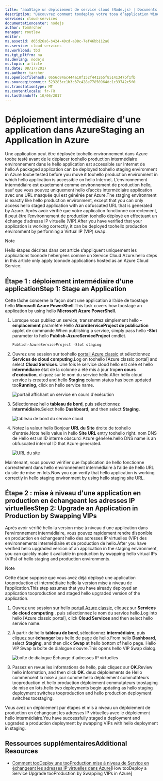 ```yaml
---
title: "aaaStage un déploiement de service cloud (Node.js) | Documents Microsoft"
description: "Découvrez comment toodeploy votre tooa d’application Windows Azure mise en lots d’environnement, puis déployer tooa environnement de production à l’aide de la permutation d’adresse IP virtuelle (VIP)."
services: cloud-services
documentationcenter: nodejs
author: TomArcher
manager: routlaw
editor: 
ms.assetid: d65d26a6-b424-49cd-a88c-7ef46bb112a8
ms.service: cloud-services
ms.workload: tbd
ms.tgt_pltfrm: na
ms.devlang: nodejs
ms.topic: article
ms.date: 08/17/2017
ms.author: tarcher
ms.openlocfilehash: 0656c84ac444a10f152f441265f85141347bf1fb
ms.sourcegitcommit: 523283cc1b3c37c428e77850964dc1c33742c5f0
ms.translationtype: MT
ms.contentlocale: fr-FR
ms.lasthandoff: 10/06/2017
---
```

# <a name="staging-an-application-in-azure"></a><span data-ttu-id="f0453-103">Déploiement intermédiaire d'une application dans Azure</span><span class="sxs-lookup"><span data-stu-id="f0453-103">Staging an Application in Azure</span></span>
<span data-ttu-id="f0453-104">Une application peut être déployée toohello environnement dans Azure toobe testé avant de le déplacer toohello production intermédiaire environnement dans le hello application est accessible sur Internet de hello.</span><span class="sxs-lookup"><span data-stu-id="f0453-104">A packaged application can be deployed toohello staging environment in Azure toobe tested before you move it toohello production environment in which hello application is accessible on hello Internet.</span></span> <span data-ttu-id="f0453-105">L’environnement intermédiaire est exactement comme environnement de production hello, sauf que vous pouvez uniquement hello d’accès intermédiaire application avec une URL masquée qui est générée par Azure.</span><span class="sxs-lookup"><span data-stu-id="f0453-105">The staging environment is exactly like hello production environment, except that you can only access hello staged application with an obfuscated URL that is generated by Azure.</span></span> <span data-ttu-id="f0453-106">Après avoir vérifié que votre application fonctionne correctement, il peut être l’environnement de production toohello déployé en effectuant un échange d’adresse IP virtuelle (VIP).</span><span class="sxs-lookup"><span data-stu-id="f0453-106">After you have verified that your application is working correctly, it can be deployed toohello production environment by performing a Virtual IP (VIP) swap.</span></span>

> [!NOTE]
> <span data-ttu-id="f0453-107">Hello étapes décrites dans cet article s’appliquent uniquement les applications toonode hébergées comme un Service Cloud Azure.</span><span class="sxs-lookup"><span data-stu-id="f0453-107">hello steps in this article only apply toonode applications hosted as an Azure Cloud Service.</span></span>
> 
> 

## <a name="step-1-stage-an-application"></a><span data-ttu-id="f0453-108">Étape 1 : déploiement intermédiaire d'une application</span><span class="sxs-lookup"><span data-stu-id="f0453-108">Step 1: Stage an Application</span></span>
<span data-ttu-id="f0453-109">Cette tâche concerne la façon dont une application à l’aide de toostage hello **Microsoft Azure PowerShell**.</span><span class="sxs-lookup"><span data-stu-id="f0453-109">This task covers how toostage an application by using hello **Microsoft Azure PowerShell**.</span></span>

1. <span data-ttu-id="f0453-110">Lorsque vous publiez un service, transmettez simplement hello **-emplacement** paramètre Hello **AzureServiceProject de publication** applet de commande.</span><span class="sxs-lookup"><span data-stu-id="f0453-110">When publishing a service, simply pass hello **-Slot** parameter to hello **Publish-AzureServiceProject** cmdlet.</span></span>
   
   ```powershell
   Publish-AzureServiceProject -Slot staging
   ```
2. <span data-ttu-id="f0453-111">Ouvrez une session sur toohello [portail Azure classic] et sélectionnez **Services de cloud computing**.</span><span class="sxs-lookup"><span data-stu-id="f0453-111">Log on toohello [Azure classic portal] and select **Cloud Services**.</span></span> <span data-ttu-id="f0453-112">Une fois le service cloud hello est créé et hello **intermédiaire** état de la colonne a été mis à jour trop**en cours d’exécution**, cliquez sur le nom du service hello.</span><span class="sxs-lookup"><span data-stu-id="f0453-112">After hello cloud service is created and hello **Staging** column status has been updated too**Running**, click on hello service name.</span></span>
   
   ![portail affichant un service en cours d'exécution][cloud-service]
3. <span data-ttu-id="f0453-114">Sélectionnez hello **tableau de bord**, puis sélectionnez **intermédiaire**.</span><span class="sxs-lookup"><span data-stu-id="f0453-114">Select hello **Dashboard**, and then select **Staging**.</span></span>
   
   ![tableau de bord du service cloud][cloud-service-dashboard]
4. <span data-ttu-id="f0453-116">Notez la valeur hello Bonjour **URL du Site** droite de toohello d’entrée.</span><span class="sxs-lookup"><span data-stu-id="f0453-116">Note hello value in hello **Site URL** entry toohello right.</span></span> <span data-ttu-id="f0453-117">nom DNS de Hello est un ID interne obscurci Azure générée.</span><span class="sxs-lookup"><span data-stu-id="f0453-117">hello DNS name is an obfuscated internal ID that Azure generated.</span></span>
   
    ![URL du site][cloud-service-staging-url]

<span data-ttu-id="f0453-119">Maintenant, vous pouvez vérifier que l’application de hello fonctionne correctement dans hello environnement intermédiaire à l’aide de hello URL du site de mise en lots.</span><span class="sxs-lookup"><span data-stu-id="f0453-119">Now you can verify that hello application is working correctly in hello staging environment by using hello staging site URL.</span></span>

## <a name="step-2-upgrade-an-application-in-production-by-swapping-vips"></a><span data-ttu-id="f0453-120">Étape 2 : mise à niveau d'une application en production en échangeant les adresses IP virtuelles</span><span class="sxs-lookup"><span data-stu-id="f0453-120">Step 2: Upgrade an Application in Production by Swapping VIPs</span></span>
<span data-ttu-id="f0453-121">Après avoir vérifié hello la version mise à niveau d’une application dans l’environnement intermédiaire, vous pouvez rapidement rendre disponible en production en échangeant hello des adresses IP virtuelles (VIP) des environnements intermédiaire et de production de hello.</span><span class="sxs-lookup"><span data-stu-id="f0453-121">After you have verified hello upgraded version of an application in the staging environment, you can quickly make it available in production by swapping hello virtual IPs (VIPs) of hello staging and production environments.</span></span>

> [!NOTE]
> <span data-ttu-id="f0453-122">Cette étape suppose que vous avez déjà déployé une application tooproduction et intermédiaire hello la version mise à niveau de l’application.</span><span class="sxs-lookup"><span data-stu-id="f0453-122">This step assumes that you have already deployed an application tooproduction and staged hello upgraded version of the application.</span></span>
> 
> 

1. <span data-ttu-id="f0453-123">Ouvrez une session sur hello [portail Azure classic], cliquez sur **Services de cloud computing** , puis sélectionnez le nom du service hello.</span><span class="sxs-lookup"><span data-stu-id="f0453-123">Log into hello [Azure classic portal], click **Cloud Services** and then select hello service name.</span></span>
2. <span data-ttu-id="f0453-124">À partir de hello **tableau de bord**, sélectionnez **intermédiaire**, puis cliquez sur **échanger** bas hello de page de hello.</span><span class="sxs-lookup"><span data-stu-id="f0453-124">From hello **Dashboard**, select **Staging**, and then click **Swap** at hello bottom of hello page.</span></span> <span data-ttu-id="f0453-125">Hello VIP Swap la boîte de dialogue s’ouvre.</span><span class="sxs-lookup"><span data-stu-id="f0453-125">This opens hello VIP Swap dialog.</span></span>
   
   ![boîte de dialogue Échange d'adresses IP virtuelles][vip-swap-dialog]
3. <span data-ttu-id="f0453-127">Passez en revue les informations de hello, puis cliquez sur **OK**.</span><span class="sxs-lookup"><span data-stu-id="f0453-127">Review hello information, and then click **OK**.</span></span> <span data-ttu-id="f0453-128">deux déploiements de Hello commencent la mise à jour comme hello déploiement commutateurs tooproduction et hello production déploiement commutateurs toostaging de mise en lots.</span><span class="sxs-lookup"><span data-stu-id="f0453-128">hello two deployments begin updating as hello staging deployment switches tooproduction and hello production deployment switches toostaging.</span></span>

<span data-ttu-id="f0453-129">Vous avez un déploiement par étapes et mis à niveau un déploiement de production en échangeant les adresses IP virtuelles avec le déploiement hello intermédiaire.</span><span class="sxs-lookup"><span data-stu-id="f0453-129">You have successfully staged a deployment and upgraded a production deployment by swapping VIPs with hello deployment in staging.</span></span>

## <a name="additional-resources"></a><span data-ttu-id="f0453-130">Ressources supplémentaires</span><span class="sxs-lookup"><span data-stu-id="f0453-130">Additional Resources</span></span>
* <span data-ttu-id="f0453-131">[Comment tooDeploy une tooProduction mise à niveau de Service en échangeant les adresses IP virtuelles dans Azure]</span><span class="sxs-lookup"><span data-stu-id="f0453-131">[How tooDeploy a Service Upgrade tooProduction by Swapping VIPs in Azure]</span></span>

[portail Azure classic]: http://manage.windowsazure.com
[cloud-service]: ./media/cloud-services-nodejs-stage-application/staging-cloud-service-running.png
[cloud-service-dashboard]: ./media/cloud-services-nodejs-stage-application/cloud-service-dashboard-staging.png
[cloud-service-staging-url]: ./media/cloud-services-nodejs-stage-application/cloud-service-staging-url.png
[vip-swap-dialog]: ./media/cloud-services-nodejs-stage-application/vip-swap-dialog.png
[Comment tooDeploy une tooProduction mise à niveau de Service en échangeant les adresses IP virtuelles dans Azure]: cloud-services-how-to-manage.md#how-to-swap-deployments-to-promote-a-staged-deployment-to-production
